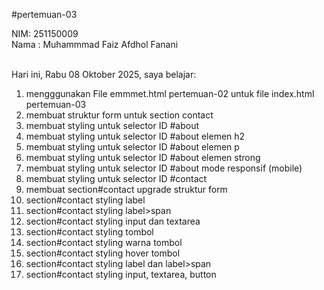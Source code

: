 #pertemuan-03

NIM: 251150009<br>
Nama : Muhammmad Faiz Afdhol Fanani<br><br>

Hari ini, Rabu 08 Oktober 2025, saya belajar:
<ol>
    <li>mengggunakan File emmmet.html pertemuan-02 untuk file index.html pertemuan-03</li>
    <li>membuat struktur form untuk section contact</li>
    <li>membuat styling untuk selector ID #about</li>
    <li>membuat styling untuk selector ID #about elemen h2</li>
    <li>membuat styling untuk selector ID #about elemen p</li>
    <li>membuat styling untuk selector ID #about elemen strong</li>
    <li>membuat styling untuk selector ID #about mode responsif (mobile)</li>
    <li>membuat styling untuk selector ID #contact</li>
    <li>membuat section#contact upgrade struktur form</li>
    <li>section#contact styling label</li>
    <li>section#contact styling label>span</li>
    <li>section#contact styling input dan textarea</li>
    <li>section#contact styling tombol</li>
    <li>section#contact styling warna tombol</li>
    <li>section#contact styling hover tombol</li>
    <li>section#contact styling label dan label>span</li>
    <li>section#contact styling input, textarea, button</li>
</ol>
